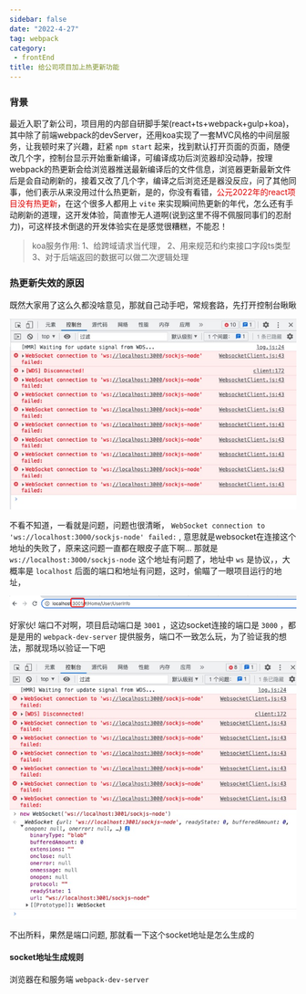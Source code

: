 ```yaml
---
sidebar: false
date: "2022-4-27"
tag: webpack
category: 
 - frontEnd  
title: 给公司项目加上热更新功能
---
```


### 背景

最近入职了新公司，项目用的内部自研脚手架(react+ts+webpack+gulp+koa)，其中除了前端webpack的devServer，还用koa实现了一套MVC风格的中间层服务，让我顿时来了兴趣，赶紧 `npm start` 起来，找到默认打开页面的页面，随便改几个字，控制台显示开始重新编译，可编译成功后浏览器却没动静，按理webpack的热更新会给浏览器推送最新编译后的文件信息，浏览器更新最新文件后是会自动刷新的，接着又改了几个字，编译之后浏览还是器没反应，问了其他同事，他们表示从来没用过什么热更新，是的，你没有看错，<font color='#dd0000'>公元2022年的react项目没有热更新</font>，在这个很多人都用上 `vite` 来实现瞬间热更新的年代，怎么还有手动刷新的道理，这开发体验，简直惨无人道啊(说到这里不得不佩服同事们的忍耐力)，可这样技术倒退的开发体验实在是感觉很糟糕，不能忍！

> koa服务作用:
> 1、给跨域请求当代理，
> 2、用来规范和约束接口字段ts类型
> 3、对于后端返回的数据可以做二次逻辑处理

### 热更新失效的原因

既然大家用了这么久都没啥意见，那就自己动手吧，常规套路，先打开控制台瞅瞅

![start](./img/fixHotUpdate-websocket-connect-fail.jpg "图片地址")

不看不知道，一看就是问题，问题也很清晰， `WebSocket connection to 'ws://localhost:3000/sockjs-node' failed:` , 意思就是websocket在连接这个地址的失败了，原来这问题一直都在眼皮子底下啊... 那就是 `ws://localhost:3000/sockjs-node` 这个地址有问题了，地址中 `ws` 是协议，，大概率是 `localhost` 后面的端口和地址有问题，这时，偷瞄了一眼项目运行的地址，

![start](./img/fixHotUpdate-project-url.png "图片地址")

好家伙! 端口不对啊，项目启动端口是 `3001` ，这边socket连接的端口是 `3000` ，都是是用的 `webpack-dev-server` 提供服务，端口不一致怎么玩，为了验证我的想法，那就现场以验证一下吧

![start](./img/fixHotUpdate-socket-conect-test.jpg "图片地址")

不出所料，果然是端口问题, 那就看一下这个socket地址是怎么生成的

#### socket地址生成规则

浏览器在和服务端 `webpack-dev-server`
